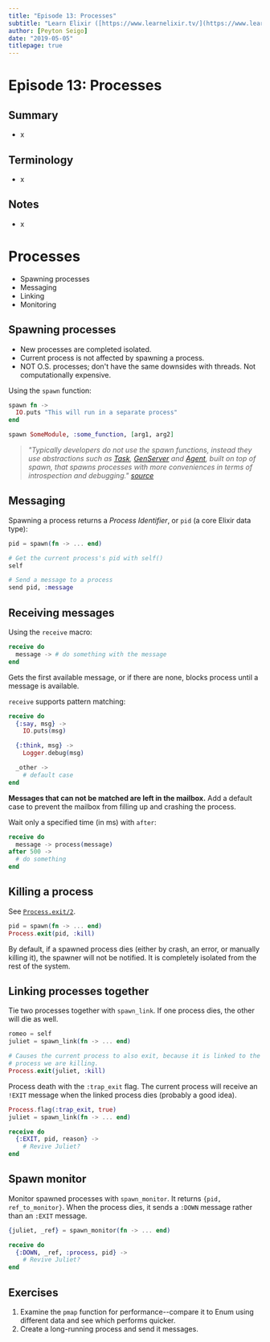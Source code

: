 ```yaml
---
title: "Episode 13: Processes"
subtitle: "Learn Elixir ([https://www.learnelixir.tv/](https://www.learnelixir.tv/))"
author: [Peyton Seigo]
date: "2019-05-05"
titlepage: true
---
```


# Episode 13: Processes

## Summary

- x

## Terminology

- x

## Notes

- x

# Processes

- Spawning processes
- Messaging
- Linking
- Monitoring

## Spawning processes

- New processes are completed isolated.
- Current process is not affected by spawning a process.
- NOT O.S. processes; don't have the same downsides with threads. Not computationally expensive.

Using the `spawn` function:

```elixir
spawn fn ->
  IO.puts "This will run in a separate process"
end

spawn SomeModule, :some_function, [arg1, arg2]
```

> _"Typically developers do not use the spawn functions, instead they use abstractions such as [Task](https://hexdocs.pm/elixir/Task.html), [GenServer](https://hexdocs.pm/elixir/GenServer.html) and [Agent](https://hexdocs.pm/elixir/Agent.html), built on top of spawn, that spawns processes with more conveniences in terms of introspection and debugging."
> [source](https://github.com/elixir-lang/elixir/blob/v1.6.4/lib/elixir/lib/kernel.ex#L832)_

## Messaging

Spawning a process returns a _Process Identifier_, or `pid` (a core Elixir data type):

```elixir
pid = spawn(fn -> ... end)

# Get the current process's pid with self()
self

# Send a message to a process
send pid, :message
```

## Receiving messages

Using the `receive` macro:

```elixir
receive do
  message -> # do something with the message
end
```

Gets the first available message, or if there are none, blocks process until a message is available.

`receive` supports pattern matching:

```elixir
receive do
  {:say, msg} ->
    IO.puts(msg)

  {:think, msg} ->
    Logger.debug(msg)

  _other ->
    # default case
end
```

**Messages that can not be matched are left in the mailbox.** Add a default case to prevent the mailbox from filling up and crashing the process.

Wait only a specified time (in ms) with `after`:

```elixir
receive do
  message -> process(message)
after 500 ->
  # do something
end
```

## Killing a process

See [`Process.exit/2`](https://github.com/elixir-lang/elixir/blob/v1.6.4/lib/elixir/lib/process.ex#L143).

```elixir
pid = spawn(fn -> ... end)
Process.exit(pid, :kill)
```

By default, if a spawned process dies (either by crash, an error, or manually killing it), the spawner will not be notified. It is completely isolated from the rest of the system.

## Linking processes together

Tie two processes together with `spawn_link`. If one process dies, the other will die as well.

```elixir
romeo = self
juliet = spawn_link(fn -> ... end)

# Causes the current process to also exit, because it is linked to the
# process we are killing.
Process.exit(juliet, :kill)
```

Process death with the `:trap_exit` flag. The current process will receive an `!EXIT` message when the linked process dies (probably a good idea).

```elixir
Process.flag(:trap_exit, true)
juliet = spawn_link(fn -> ... end)

receive do
  {:EXIT, pid, reason} ->
    # Revive Juliet?
end
```

## Spawn monitor

Monitor spawned processes with `spawn_monitor`. It returns `{pid, ref_to_monitor}`. When the process dies, it sends a `:DOWN` message rather than an `:EXIT` message.

```elixir
{juliet, _ref} = spawn_monitor(fn -> ... end)

receive do
  {:DOWN, _ref, :process, pid} ->
    # Revive Juliet?
end
```

## Exercises

1. Examine the `pmap` function for performance--compare it to Enum using different data and see which performs quicker.
2. Create a long-running process and send it messages.
